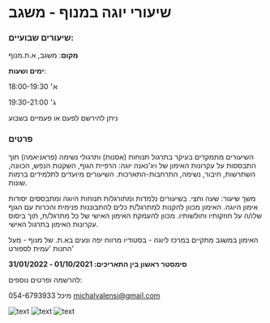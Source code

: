 # שיעורי יוגה במנוף - משגב

### שיעורים שבועיים:

**מקום**: משגב, א.ת.מנוף

**ימים ושעות**:

א׳ 18:00-19:30

ג׳ 19:30-21:00

ניתן להירשם לפעם או פעמיים בשבוע

### פרטים

השיעורים מתמקדים בעיקר בתרגול תנוחות (אסנות) ותרגולי נשימה (פראניאמה) תוך התבססות על עקרונות האימון של ויג'נאנה יוגה: הרפיית הגוף, השקטת הנפש, הכוונה, השתרשות, חיבור, נשימה, התרחבות-התארכות.
השיעורים מיועדים לתלמידים ברמות שונות.

משך שיעור: שעה וחצי.
בשיעורים נלמדות ומתורגלות תנוחות היוגה ומתבססים יסודות אימון היוגה.
האימון מכוון להקנות למתרגל/ת כלים להתבוננות פנימית והכרות עם הגוף שלו/ה על חוזקותיו וחולשותיו.
מכוון להעמקת האימון האישי של כל מתרגל/ת, תוך ביסוס עקרונות הִאימון בתרגול האישי.

האימון במשגב מתקיים במרכז ליוגה - בסטודיו מרווח יפה ונעים בא.ת. של מנוף - מעל החנות 'עמית לספורט'

**סימסטר ראשון בין התאריכים: 01/10/2021 - 31/01/2022**

להרשמה ופרטים נוספים:

מיכל 054-6793933
michalvalensi@gmail.com

![text](http://www.esh-tamid.co.il/img/yoga/2019/urdva-mukha-svanasana.jpg)
![text](http://www.esh-tamid.co.il/img/yoga/2019/sirsasana.jpg)
![text](http://www.esh-tamid.co.il/img/yoga/2019/adho-mukha-svanasana-1.jpg)
